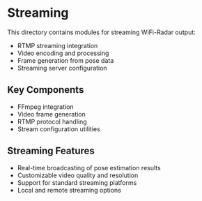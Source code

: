 # Streaming

This directory contains modules for streaming WiFi-Radar output:

- RTMP streaming integration
- Video encoding and processing
- Frame generation from pose data
- Streaming server configuration

## Key Components

- FFmpeg integration
- Video frame generation
- RTMP protocol handling
- Stream configuration utilities

## Streaming Features

- Real-time broadcasting of pose estimation results
- Customizable video quality and resolution
- Support for standard streaming platforms
- Local and remote streaming options
